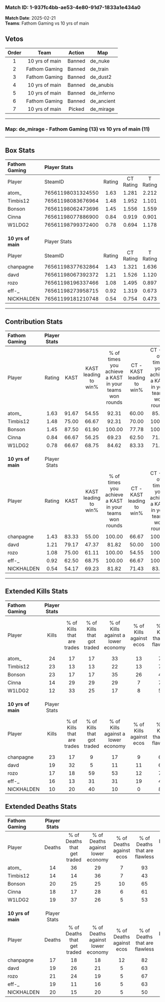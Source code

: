 ### Match ID: 1-937fc4bb-ae53-4e80-91d7-1833a1e434a0  
**Match Date**: 2025-02-21  
**Teams**: Fathom Gaming vs 10 yrs of main  

## Vetos  

| Order | Team | Action | Map |
| :---: | :--: | :----: | --- |
| 1 | 10 yrs of main | Banned | de_nuke |
| 2 | Fathom Gaming | Banned | de_train |
| 3 | Fathom Gaming | Banned | de_dust2 |
| 4 | 10 yrs of main | Banned | de_anubis |
| 5 | 10 yrs of main | Banned | de_inferno |
| 6 | Fathom Gaming | Banned | de_ancient |
| 7 | 10 yrs of main | Picked | de_mirage |

---  

### **Map**: de_mirage - Fathom Gaming (13) vs 10 yrs of main (11)  
---  

## Box Stats  

| **Fathom Gaming**  | Player Stats      |        |           |          |       |       |       |         |        |      |     |
| :- | :- | :-: | :-: | :-: | :-: | :-: | :-: | :-: | :-: | :-: | :-: |
| Player             | SteamID           | Rating | CT Rating | T Rating | KAST  |  ADR  | Kills | Assists | Deaths | K/D  | HS% |
| atom_              | 76561198031324550 |  1.63  |   1.281   |  2.212   | 91.67 | 104.4 |  24   |    4    |   14   | 1.71 | 62  |
| Timbis12           | 76561198083676964 |  1.48  |   1.952   |  1.101   | 75.00 | 99.4  |  23   |    9    |   14   | 1.64 | 60  |
| Bonson             | 76561198062473696 |  1.45  |   1.556   |  1.559   | 87.50 | 105.0 |  23   |    6    |   20   | 1.15 | 60  |
| Cinna              | 76561198077886900 |  0.84  |   0.919   |  0.901   | 66.67 | 52.8  |  14   |    5    |   18   | 0.78 | 42  |
| W1LDG2             | 76561198799372400 |  0.78  |   0.694   |  1.178   | 66.67 | 62.0  |  12   |    5    |   19   | 0.63 | 58  |
|                    |                   |        |           |          |       |       |       |         |        |      |     |
|                    |                   |        |           |          |       |       |       |         |        |      |     |
|                    |                   |        |           |          |       |       |       |         |        |      |     |
| **10 yrs of main** | Player Stats      |        |           |          |       |       |       |         |        |      |     |
| Player             | SteamID           | Rating | CT Rating | T Rating | KAST  |  ADR  | Kills | Assists | Deaths | K/D  | HS% |
| chanpagne          | 76561198377632864 |  1.43  |   1.321   |  1.636   | 83.33 | 89.6  |  23   |    5    |   17   | 1.35 | 65  |
| davd               | 76561198067392372 |  1.21  |   1.526   |  1.120   | 79.17 | 86.5  |  19   |    8    |   19   | 1.00 | 57  |
| rozo               | 76561198196337466 |  1.08  |   1.495   |  0.897   | 75.00 | 89.0  |  17   |   10    |   21   | 0.81 | 41  |
| eff-_              | 76561198273958715 |  0.92  |   1.319   |  0.673   | 62.50 | 72.1  |  16   |    4    |   19   | 0.84 | 43  |
| NICKHALDEN         | 76561199181210748 |  0.54  |   0.754   |  0.473   | 54.17 | 48.4  |  10   |    4    |   20   | 0.50 | 40  |
---  

## Contribution Stats  

| **Fathom Gaming**  | Player Stats |       |                      |                                                        |                           |                                                             |                          |                                                            |
| :- | :-: | :-: | :-: | :-: | :-: | :-: | :-: | :-: |
| Player             |    Rating    | KAST  | KAST leading to win% | % of times you achieve a KAST in your teams won rounds | CT - KAST leading to win% | CT - % of times you achieve a KAST in your teams won rounds | T - KAST leading to win% | T - % of times you achieve a KAST in your teams won rounds |
| atom_              |     1.63     | 91.67 |        54.55         |                         92.31                          |           60.00           |                            85.71                            |          50.00           |                           100.00                           |
| Timbis12           |     1.48     | 75.00 |        66.67         |                         92.31                          |           70.00           |                           100.00                            |          62.50           |                           83.33                            |
| Bonson             |     1.45     | 87.50 |        61.90         |                         100.00                         |           77.78           |                           100.00                            |          50.00           |                           100.00                           |
| Cinna              |     0.84     | 66.67 |        56.25         |                         69.23                          |           62.50           |                            71.43                            |          50.00           |                           66.67                            |
| W1LDG2             |     0.78     | 66.67 |        68.75         |                         84.62                          |           83.33           |                            71.43                            |          60.00           |                           100.00                           |
|                    |              |       |                      |                                                        |                           |                                                             |                          |                                                            |
|                    |              |       |                      |                                                        |                           |                                                             |                          |                                                            |
|                    |              |       |                      |                                                        |                           |                                                             |                          |                                                            |
| **10 yrs of main** | Player Stats |       |                      |                                                        |                           |                                                             |                          |                                                            |
| Player             |    Rating    | KAST  | KAST leading to win% | % of times you achieve a KAST in your teams won rounds | CT - KAST leading to win% | CT - % of times you achieve a KAST in your teams won rounds | T - KAST leading to win% | T - % of times you achieve a KAST in your teams won rounds |
| chanpagne          |     1.43     | 83.33 |        55.00         |                         100.00                         |           66.67           |                           100.00                            |          45.45           |                           100.00                           |
| davd               |     1.21     | 79.17 |        47.37         |                         81.82                          |           50.00           |                           100.00                            |          42.86           |                           60.00                            |
| rozo               |     1.08     | 75.00 |        61.11         |                         100.00                         |           54.55           |                           100.00                            |          71.43           |                           100.00                           |
| eff-_              |     0.92     | 62.50 |        68.75         |                         100.00                         |           66.67           |                           100.00                            |          71.43           |                           100.00                           |
| NICKHALDEN         |     0.54     | 54.17 |        69.23         |                         81.82                          |           71.43           |                            83.33                            |          66.67           |                           80.00                            |
---  

## Extended Kills Stats  

| **Fathom Gaming**  | Player Stats |                            |                            |                                    |                         |                              |                                 |                                       |                    |           |
| :- | :-: | :-: | :-: | :-: | :-: | :-: | :-: | :-: | :-: | :-: |
| Player             |    Kills     | % of Kills that are trades | % of Kills that got traded | % of Kills against a lower economy | % of Kills against ecos | % of Kills that are flawless | % of Kills that are close duels | % of Kills that are assisted by flash | Pistol Round Kills | AWP Kills |
| atom_              |      24      |             17             |             17             |                 33                 |           13            |              75              |                4                |                   0                   |         7          |     1     |
| Timbis12           |      23      |             13             |             13             |                 22                 |           13            |              74              |                0                |                   4                   |         0          |     4     |
| Bonson             |      23      |             17             |             17             |                 35                 |           26            |              43              |               17                |                   4                   |         0          |     2     |
| Cinna              |      14      |             29             |             29             |                 29                 |            7            |              71              |                0                |                   7                   |         2          |     0     |
| W1LDG2             |      12      |             33             |             25             |                 17                 |            8            |              50              |                8                |                   8                   |         0          |     3     |
|                    |              |                            |                            |                                    |                         |                              |                                 |                                       |                    |           |
|                    |              |                            |                            |                                    |                         |                              |                                 |                                       |                    |           |
|                    |              |                            |                            |                                    |                         |                              |                                 |                                       |                    |           |
| **10 yrs of main** | Player Stats |                            |                            |                                    |                         |                              |                                 |                                       |                    |           |
| Player             |    Kills     | % of Kills that are trades | % of Kills that got traded | % of Kills against a lower economy | % of Kills against ecos | % of Kills that are flawless | % of Kills that are close duels | % of Kills that are assisted by flash | Pistol Round Kills | AWP Kills |
| chanpagne          |      23      |             17             |             9              |                 17                 |            9            |              61              |                9                |                   4                   |         0          |     1     |
| davd               |      19      |             32             |             5              |                 11                 |           11            |              63              |                5                |                   5                   |         3          |     2     |
| rozo               |      17      |             18             |             59             |                 53                 |           12            |              71              |                6                |                   6                   |         0          |     0     |
| eff-_              |      16      |             13             |             31             |                 31                 |           19            |              44              |               25                |                  19                   |         0          |     0     |
| NICKHALDEN         |      10      |             20             |             40             |                 10                 |            0            |              80              |                0                |                   0                   |         0          |     0     |
## Extended Deaths Stats  

| **Fathom Gaming**  | Player Stats |                             |                                   |                          |                               |                            |                           |               |
| :- | :-: | :-: | :-: | :-: | :-: | :-: | :-: | :-: |
| Player             |    Deaths    | % of Deaths that get traded | % of Deaths against lower economy | % of Deaths against ecos | % of Deaths that are flawless | % of Deaths that are close | % of Deaths while blinded | Deaths to AWP |
| atom_              |      14      |             36              |                29                 |            7             |              93               |             0              |             7             |       0       |
| Timbis12           |      14      |             14              |                36                 |            7             |              43               |             29             |            21             |       0       |
| Bonson             |      20      |             25              |                25                 |            10            |              65               |             5              |             5             |       1       |
| Cinna              |      18      |             17              |                28                 |            6             |              61               |             0              |             0             |       1       |
| W1LDG2             |      19      |             37              |                26                 |            5             |              53               |             16             |             5             |       1       |
|                    |              |                             |                                   |                          |                               |                            |                           |               |
|                    |              |                             |                                   |                          |                               |                            |                           |               |
|                    |              |                             |                                   |                          |                               |                            |                           |               |
| **10 yrs of main** | Player Stats |                             |                                   |                          |                               |                            |                           |               |
| Player             |    Deaths    | % of Deaths that get traded | % of Deaths against lower economy | % of Deaths against ecos | % of Deaths that are flawless | % of Deaths that are close | % of Deaths while blinded | Deaths to AWP |
| chanpagne          |      17      |             18              |                18                 |            12            |              82               |             6              |             6             |       1       |
| davd               |      19      |             26              |                21                 |            5             |              63               |             11             |             5             |       1       |
| rozo               |      21      |             24              |                19                 |            5             |              67               |             5              |             5             |       2       |
| eff-_              |      19      |             11              |                16                 |            5             |              63               |             5              |             5             |       2       |
| NICKHALDEN         |      20      |             15              |                20                 |            5             |              50               |             5              |             0             |       3       |
